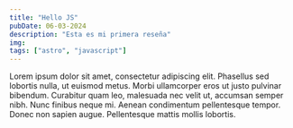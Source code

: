 ```yaml
---
title: "Hello JS"
pubDate: 06-03-2024
description: "Esta es mi primera reseña"
img:
tags: ["astro", "javascript"]
---
```

Lorem ipsum dolor sit amet, consectetur adipiscing elit. Phasellus sed lobortis nulla, ut euismod metus. Morbi ullamcorper eros ut justo pulvinar bibendum. Curabitur quam leo, malesuada nec velit ut, accumsan semper nibh. Nunc finibus neque mi. Aenean condimentum pellentesque tempor. Donec non sapien augue. Pellentesque mattis mollis lobortis.